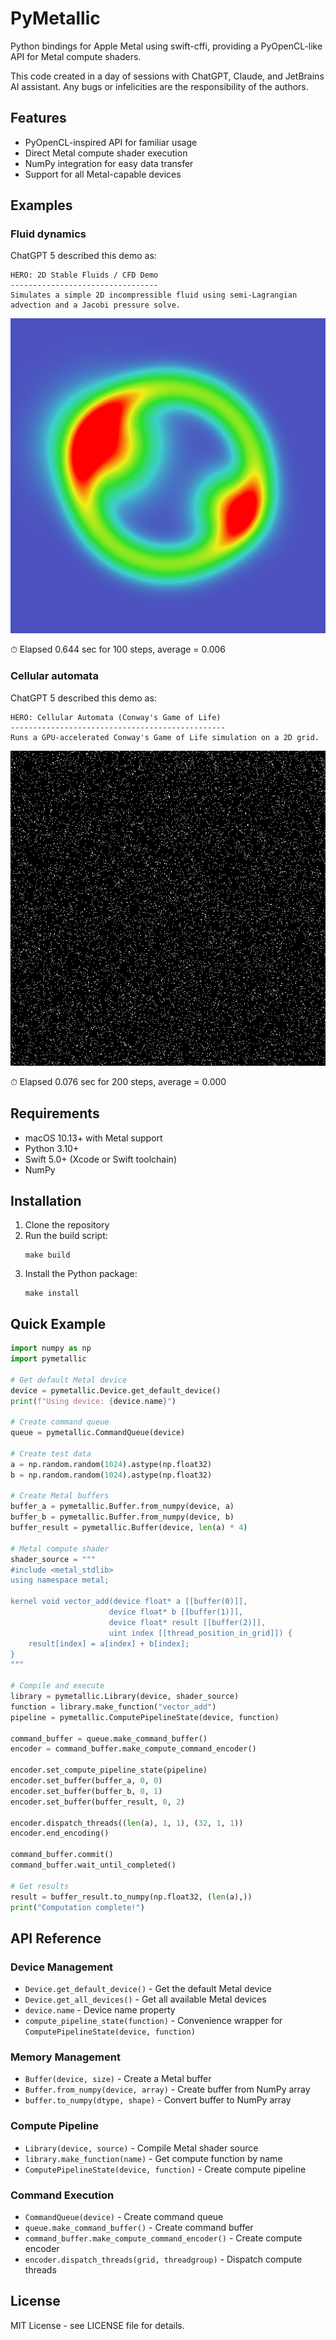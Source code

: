 # PyMetallic

Python bindings for Apple Metal using swift-cffi, providing a PyOpenCL-like API for Metal compute shaders. 

This code created in a day of sessions with ChatGPT, Claude, and JetBrains AI assistant. Any bugs or infelicities are the responsibility of the authors.

## Features

- PyOpenCL-inspired API for familiar usage
- Direct Metal compute shader execution
- NumPy integration for easy data transfer
- Support for all Metal-capable devices

## Examples

### Fluid dynamics

ChatGPT 5 described this demo as:

```
HERO: 2D Stable Fluids / CFD Demo
---------------------------------
Simulates a simple 2D incompressible fluid using semi-Lagrangian advection and a Jacobi pressure solve.
```

![Fluid dynamics](demo_output/fluid_dynamics.gif)

⏱ Elapsed 0.644 sec for 100 steps, average = 0.006


### Cellular automata
ChatGPT 5 described this demo as:

```
HERO: Cellular Automata (Conway's Game of Life)
------------------------------------------------
Runs a GPU-accelerated Conway's Game of Life simulation on a 2D grid.
```

![Conway - Life](demo_output/cellular.gif)

⏱ Elapsed 0.076 sec for 200 steps, average = 0.000

## Requirements

- macOS 10.13+ with Metal support
- Python 3.10+
- Swift 5.0+ (Xcode or Swift toolchain)
- NumPy

## Installation

1. Clone the repository
2. Run the build script:
   ```
   make build
   ```
3. Install the Python package:
   ```
   make install
   ```

## Quick Example

```python
import numpy as np
import pymetallic

# Get default Metal device
device = pymetallic.Device.get_default_device()
print(f"Using device: {device.name}")

# Create command queue
queue = pymetallic.CommandQueue(device)

# Create test data
a = np.random.random(1024).astype(np.float32)
b = np.random.random(1024).astype(np.float32)

# Create Metal buffers
buffer_a = pymetallic.Buffer.from_numpy(device, a)
buffer_b = pymetallic.Buffer.from_numpy(device, b)
buffer_result = pymetallic.Buffer(device, len(a) * 4)

# Metal compute shader
shader_source = """
#include <metal_stdlib>
using namespace metal;

kernel void vector_add(device float* a [[buffer(0)]],
                      device float* b [[buffer(1)]],
                      device float* result [[buffer(2)]],
                      uint index [[thread_position_in_grid]]) {
    result[index] = a[index] + b[index];
}
"""

# Compile and execute
library = pymetallic.Library(device, shader_source)
function = library.make_function("vector_add")
pipeline = pymetallic.ComputePipelineState(device, function)

command_buffer = queue.make_command_buffer()
encoder = command_buffer.make_compute_command_encoder()

encoder.set_compute_pipeline_state(pipeline)
encoder.set_buffer(buffer_a, 0, 0)
encoder.set_buffer(buffer_b, 0, 1)
encoder.set_buffer(buffer_result, 0, 2)

encoder.dispatch_threads((len(a), 1, 1), (32, 1, 1))
encoder.end_encoding()

command_buffer.commit()
command_buffer.wait_until_completed()

# Get results
result = buffer_result.to_numpy(np.float32, (len(a),))
print("Computation complete!")
```

## API Reference

### Device Management
- `Device.get_default_device()` - Get the default Metal device
- `Device.get_all_devices()` - Get all available Metal devices
- `device.name` - Device name property
- `compute_pipeline_state(function)` - Convenience wrapper for `ComputePipelineState(device, function)`

### Memory Management
- `Buffer(device, size)` - Create a Metal buffer
- `Buffer.from_numpy(device, array)` - Create buffer from NumPy array
- `buffer.to_numpy(dtype, shape)` - Convert buffer to NumPy array

### Compute Pipeline
- `Library(device, source)` - Compile Metal shader source
- `library.make_function(name)` - Get compute function by name
- `ComputePipelineState(device, function)` - Create compute pipeline

### Command Execution
- `CommandQueue(device)` - Create command queue
- `queue.make_command_buffer()` - Create command buffer
- `command_buffer.make_compute_command_encoder()` - Create compute encoder
- `encoder.dispatch_threads(grid, threadgroup)` - Dispatch compute threads

## License

MIT License - see LICENSE file for details.
